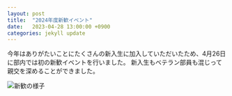 ```yaml
---
layout: post
title:  "2024年度新歓イベント"
date:   2023-04-28 13:00:00 +0900
categories: jekyll update
---
```


今年はありがたいことにたくさんの新入生に加入していただいたため、4月26日に部内では初の新歓イベントを行いました。
新入生もベテラン部員も混じって親交を深めることができました。

![新歓の様子]("https://raw.githubusercontent.com/kotamanegi/RAINBOU-webpage/main/_posts/shinkan_2024.jpg")
